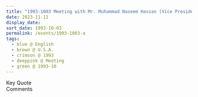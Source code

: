 ```yaml
---
title: "1993-1003 Meeting with Mr. Muhammad Naseem Hassan (Vice President of the Islamic Circle of North America), U.S.A."
date: 2023-11-11
display_date: 
sort_date: 1993-10-03
permalink: /events/1993-1003-a
tags:
  - blue @ English
  - brown @ U.S.A.
  - crimson @ 1993
  - deeppink @ Meeting
  - green @ 1993-10
---
```


<wave-list>
  <list-title color="green" width="75">Key Quote</list-title>
  <list-item color="BlanchedAlmond"  width="200"></list-item>
  <list-item color="Lavender"></list-item>
  <list-item color="BlanchedAlmond"></list-item>
</wave-list>

<br>

<wave-list>
  <list-title color="green" width="75">Comments</list-title>
  <list-item color="BlanchedAlmond"  width="200"></list-item>
  <list-item color="Lavender"></list-item>
  <list-item color="BlanchedAlmond"></list-item>
</wave-list>